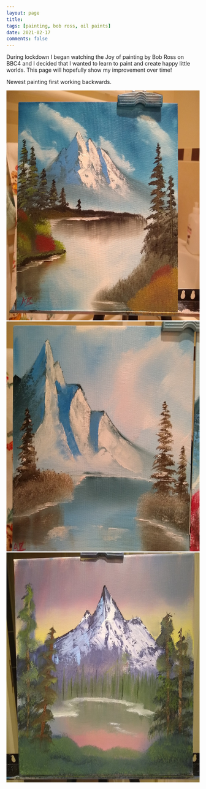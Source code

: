 ```yaml
---
layout: page
title: 
tags: [painting, bob ross, oil paints]
date: 2021-02-17
comments: false
---
```


During lockdown I began watching the Joy of painting by Bob Ross on BBC4 and I decided that I wanted to learn to paint and create happy little worlds. This page will hopefully show my improvement over time! 

Newest painting first working backwards.

<center><img src="https://raw.githubusercontent.com/adambaskerville/adambaskerville.github.io/master/assets/img/paintings/3.jpeg" width="600" height="600" /></center>

<center><img src="https://raw.githubusercontent.com/adambaskerville/adambaskerville.github.io/master/assets/img/paintings/2.jpeg" width="600" height="600" /></center>

<center><img src="https://raw.githubusercontent.com/adambaskerville/adambaskerville.github.io/master/assets/img/paintings/1.jpeg" width="600" height="600" /></center>
